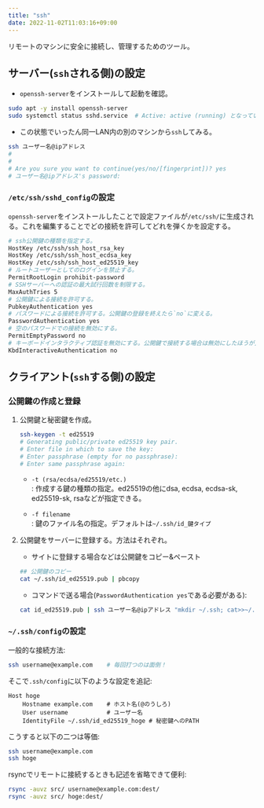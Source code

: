 ```yaml
---
title: "ssh"
date: 2022-11-02T11:03:16+09:00
---
```


リモートのマシンに安全に接続し、管理するためのツール。

## サーバー(`ssh`される側)の設定
- `openssh-server`をインストールして起動を確認。
```bash
sudo apt -y install openssh-server
sudo systemctl status sshd.service  # Active: active (running) となっていれば起動している。
```
- この状態でいったん同一LAN内の別のマシンから`ssh`してみる。
```bash
ssh ユーザー名@ipアドレス
#
#
# Are you sure you want to continue(yes/no/[fingerprint])? yes
# ユーザー名@ipアドレス's password: 
```

### `/etc/ssh/sshd_config`の設定
`openssh-server`をインストールしたことで設定ファイルが`/etc/ssh/`に生成される。これを編集することでどの接続を許可してどれを弾くかを設定する。

```bash
# ssh公開鍵の種類を指定する。
HostKey /etc/ssh/ssh_host_rsa_key
HostKey /etc/ssh/ssh_host_ecdsa_key
HostKey /etc/ssh/ssh_host_ed25519_key
# ルートユーザーとしてのログインを禁止する。
PermitRootLogin prohibit-password
# SSHサーバーへの認証の最大試行回数を制限する。
MaxAuthTries 5
# 公開鍵による接続を許可する。
PubkeyAuthentication yes
# パスワードによる接続を許可する。公開鍵の登録を終えたら`no`に変える。
PasswordAuthentication yes
# 空のパスワードでの接続を無効にする。
PermitEmptyPassword no
# キーボードインタラクティブ認証を無効にする。公開鍵で接続する場合は無効にしたほうが良い。
KbdInteractiveAuthentication no
```

## クライアント(`ssh`する側)の設定
### 公開鍵の作成と登録
1. 公開鍵と秘密鍵を作成。
	```bash
	ssh-keygen -t ed25519
	# Generating public/private ed25519 key pair.
	# Enter file in which to save the key:
	# Enter passphrase (empty for no passphrase):
	# Enter same passphrase again:
	```
	- `-t (rsa/ecdsa/ed25519/etc.)`<br>: 作成する鍵の種類の指定。ed25519の他にdsa, ecdsa, ecdsa-sk, ed25519-sk, rsaなどが指定できる。

	- `-f filename`<br>: 鍵のファイル名の指定。デフォルトは`~/.ssh/id_鍵タイプ`

2. 公開鍵をサーバーに登録する。方法はそれぞれ。
	- サイトに登録する場合などは公開鍵をコピー&ペースト
	```bash
	## 公開鍵のコピー
	cat ~/.ssh/id_ed25519.pub | pbcopy
	```
	- コマンドで送る場合(`PasswordAuthentication yes`である必要がある):
	```bash
	cat id_ed25519.pub | ssh ユーザー名@ipアドレス "mkdir ~/.ssh; cat>>~/.ssh/authorized_keys"
	```

### `~/.ssh/config`の設定
一般的な接続方法:
```bash
ssh username@example.com	# 毎回打つのは面倒！
```

そこで`.ssh/config`に以下のような設定を追記:
```
Host hoge
	Hostname example.com	# ホスト名(@のうしろ)
	User username			# ユーザー名
	IdentityFile ~/.ssh/id_ed25519_hoge	# 秘密鍵へのPATH
```

こうすると以下の二つは等価:
```bash
ssh username@example.com
ssh hoge
```

rsyncでリモートに接続するときも記述を省略できて便利:
```bash
rsync -auvz src/ username@example.com:dest/
rsync -auvz src/ hoge:dest/
```
